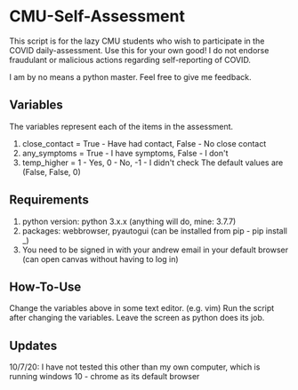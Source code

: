 # CMU-Self-Assessment

This script is for the lazy CMU students who wish to participate in the COVID daily-assessment. 
Use this for your own good! I do not endorse fraudulant or malicious actions regarding
self-reporting of COVID.

I am by no means a python master. Feel free to give me feedback.

## Variables
The variables represent each of the items in the assessment.
1. close_contact = True - Have had contact, False - No close contact
2. any_symptoms  = True - I have symptoms,  False - I don't
3. temp_higher   = 1 - Yes,    0 - No,    -1 - I didn't check
The default values are (False, False, 0)

## Requirements
1. python version: python 3.x.x          (anything will do, mine: 3.7.7)
2. packages:       webbrowser, pyautogui (can be installed from pip - pip install _)
3. You need to be signed in with your andrew email in your default browser (can open canvas without having to log in)

## How-To-Use
Change the variables above in some text editor. (e.g. vim)
Run the script after changing the variables. Leave the screen as python does its job.

## Updates
10/7/20: I have not tested this other than my own computer, which is running windows 10 - chrome as its default browser
